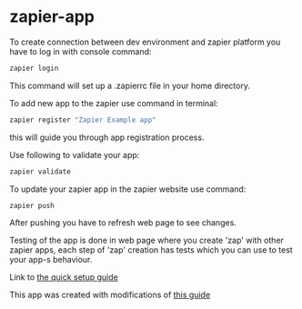# zapier-app

To create connection between dev environment and zapier platform you have to log in with console command:

```bash
zapier login
```

This command will set up a .zapierrc file in your home directory.

To add new app to the zapier use command in terminal:

```bash
zapier register "Zapier Example app"
```

this will guide you through app registration process.

Use following to validate your app:

```bash
zapier validate
```

To update your zapier app in the zapier website use command:

```bash
zapier push
```

After pushing you have to refresh web page to see changes.

Testing of the app is done in web page where you create 'zap' with other zapier apps,
each step of 'zap' creation has tests which you can use to test your app-s behaviour.

Link to [the quick setup guide](https://zapier.github.io/zapier-platform-cli/#quick-setup-guide)

This app was created with modifications of [this guide](https://zapier.com/developer/start/introduction)
